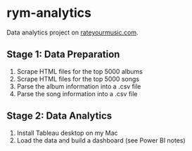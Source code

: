 # rym-analytics

Data analytics project on [rateyourmusic.com](https://rateyourmusic.com/).

## Stage 1: Data Preparation

1. Scrape HTML files for the top 5000 albums
2. Scrape HTML files for the top 5000 songs
3. Parse the album information into a .csv file
4. Parse the song information into a .csv file

## Stage 2: Data Analytics

1. Install Tableau desktop on my Mac
2. Load the data and build a dashboard (see Power BI notes)

